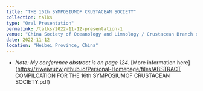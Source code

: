 ```yaml
---
title: "THE 16th SYMPOSIUMOF CRUSTACEAN SOCIETY"
collection: talks
type: "Oral Presentation"
permalink: /talks/2022-11-12-presentation-1
venue: "China Society of Oceanology and Limnology / Crustacean Branch of the China Zoological Society / Hebei University"
date: 2022-11-12
location: "Heibei Province, China"
---
```


* _Note: My conference abstract is on page 124._
[More information here](https://ziweiwuzw.github.io/Personal-Homepage/files/ABSTRACT COMPILCATION FOR THE 16th SYMPOSIUMOF CRUSTACEAN SOCIETY.pdf)

